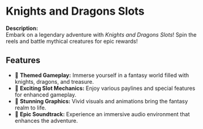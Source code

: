 # Knights and Dragons Slots

**Description:**  
Embark on a legendary adventure with *Knights and Dragons Slots*! Spin the reels and battle mythical creatures for epic rewards!

## Features
- 🏰 **Themed Gameplay:** Immerse yourself in a fantasy world filled with knights, dragons, and treasure.
- 🎰 **Exciting Slot Mechanics:** Enjoy various paylines and special features for enhanced gameplay.
- 🎨 **Stunning Graphics:** Vivid visuals and animations bring the fantasy realm to life.
- 🎵 **Epic Soundtrack:** Experience an immersive audio environment that enhances the adventure.

